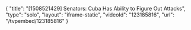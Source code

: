 {
    "title": "[1508521429] Senators: Cuba Has Ability to Figure Out Attacks",
    "type": "solo",
    "layout": "iframe-static",
    "videoId": "123185816",
    "url": "\/tvpembed\/123185816"
}